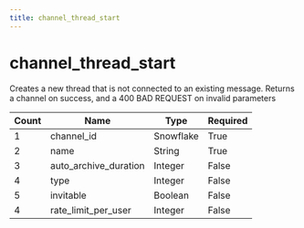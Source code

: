 ```yaml
---
title: channel_thread_start
---
```

# channel_thread_start 
Creates a new thread that is not connected to an existing message. Returns a channel on success, and a 400 BAD REQUEST on invalid parameters

Count | Name | Type | Required        
----|----|----|---- 
1 | channel_id | Snowflake | True
2 | name | String | True
3 | auto_archive_duration | Integer | False
4 | type | Integer | False
5 | invitable | Boolean | False 
4 | rate_limit_per_user | Integer | False
